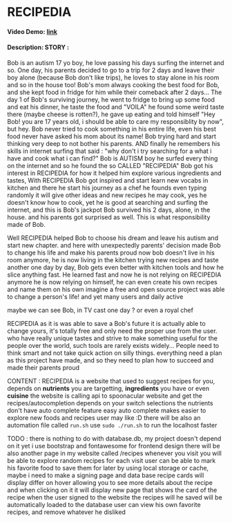 # RECIPEDIA
#### Video Demo: [link](https://youtu.be/Jp9N1UwS5d4)
#### Description: STORY :
Bob is an autism 17 yo boy, he love passing his days surfing the internet and so. One day, his parents decided to go to a trip for 2 days and leave their boy alone (because Bob don't like trips), he loves to stay alone in his room and so in the house too!
Bob's mom always cooking the best food for Bob, and she kept food in fridge for him while their comeback after 2 days...
The day 1 of Bob's surviving journey, he went to fridge to bring up some food and eat his dinner, he taste the food and "VOILA" he found some weird taste there (maybe cheese is rotten?), he gave up eating and told himself "Hey Bob! you are 17 years old, i should be able to care my responsiblity by now", but hey. Bob never tried to cook something in his entire life, even his best food never have asked his mom about its name!
Bob trying hard and start thinking very deep to not bother his parents. AND finally he remembers his skills in internet surfing that said : "why don't i try searching for a what i have and cook what i can find?"
Bob is AUTISM boy he surfed every thing on the internet
and so he found the so CALLED "RECIPEDIA"
Bob got his interest in RECIPEDIA for how it helped him explore various ingredients and tastes, With RECIPEDIA Bob got inspired and start learn new vocabs in kitchen and there he start his journey as a chef
he founds even typing randomly it will give other ideas and new recipes he may cook, yes he doesn't know how to cook, yet he is good at searching and surfing the internet, and this is Bob's jackpot
Bob survived his 2 days, alone, in the house. and his parents got surprised as well. This is what responsibility made of Bob.

Well RECIPEDIA helped Bob to choose his dream and leave his autism and start new chapter.
and here with unexpectedly parents' decision made Bob to change his life and make his parents proud
now bob doesn't live in his room anymore, he is now living in the kitchen trying new recipes and taste another one
day by day, Bob gets even better with kitchen tools and how he slice anything fast. He learned fast and now he is not relying on RECIPEDIA anymore he is now relying on himself, he can even create his own recipes and name them on his own
imagine a free and open source project was able to change a person's life! and yet many users and daily active 

maybe we can see Bob, in TV cast one day ? or even a royal chef

RECIPEDIA as it is was able to save a Bob's future it is actually able to change yours, it's totally free and only need the proper use from the user. who have really unique tastes and strive to make something useful for the people over the world, such tools are rarely exists widely... People need to think smart and not take quick action on silly things. everything need a plan as this project have made, and so they need to plan how to succeed and made their parents proud

CONTENT :
RECIPEDIA is a website that used to suggest recipes for you, depends on **nutrients** you are targetting, **ingredients** you have or even **cuisine** 
the website is calling api to spoonacular website and get the recipes/autocompletion depends on your switch selections
the nutrients don't have auto complete feature
easy auto complete makes easier to explore new foods and recipes user may like :D
there will be also an automation file called `run.sh` use `sudo ./run.sh` to run the localhost faster

TODO :
there is nothing to do with database.db, my project doesn't depend on it yet
i use bootstrap and fontawesome for frontend design
there will be also another page in my website called /recipes whenever you visit you will be able to explore random recipes for each visit
user can be able to mark his favorite food to save them for later by using local storage or cache, maybe i need to make a signing page and data base
recipe cards will display differ on hover allowing you to see more details about the recipe and when clicking on it it will display new page that shows the card of the recipe
when the user signed to the website the recipes will he saved will be automatically loaded to the database
user can view his own favorite recipes, and remove whatever he disliked
